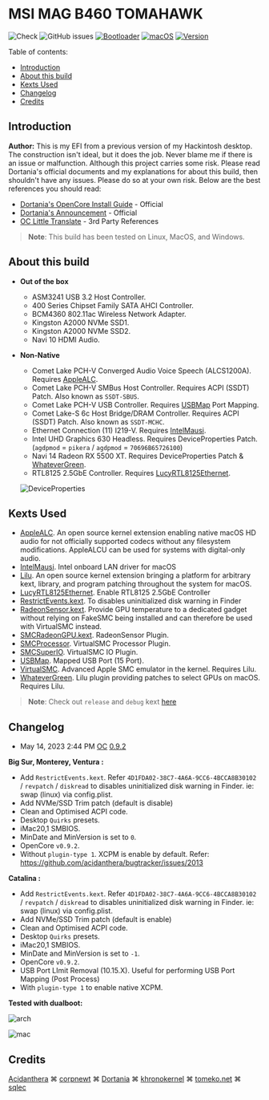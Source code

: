 # MSI MAG B460 TOMAHAWK

![Check](https://img.shields.io/badge/Status-Pass-brightgreen)
![GitHub issues](https://img.shields.io/github/issues/theofficialcopypaste/ASRockB460MSL-OC?color=blue&label=Issues)
[![Bootloader](https://img.shields.io/badge/Bootloader-OpenCore-yellow)](https://github.com/theofficialcopypaste/ASRockB460MSL-OC/releases)
[![macOS](https://img.shields.io/badge/Compatible-Catalina/Monterey/Ventura-orange)](https://www.apple.com/ge/macos/monterey/)
[![Version](https://img.shields.io/badge/Version-0.9.0-white)](https://github.com/acidanthera/OpenCorePkg/releases)

Table of contents:

- [Introduction](#introduction)
- [About this build](#about-this-build)
- [Kexts Used](#kext-used)
- [Changelog](#changelog)
- [Credits](#credits)

## Introduction

**Author:** This is my EFI from a previous version of my Hackintosh desktop. The construction isn't ideal, but it does the job. Never blame me if there is an issue or malfunction.   Although this project carries some risk. Please read Dortania's official documents and my explanations for about this build, then shouldn't have any issues. Please do so at your own risk. Below are the best references you should read:

- [Dortania's OpenCore Install Guide](https://dortania.github.io/OpenCore-Install-Guide/) - Official
- [Dortania's Announcement](https://dortania.github.io/) - Official
- [OC Little Translate](https://github.com/5T33Z0/OC-Little-Translated) - 3rd Party References

> **Note**: This build has been tested on Linux, MacOS, and Windows.

## About this build

- **Out of the box**
  - ASM3241 USB 3.2 Host Controller.
  - 400 Series Chipset Family SATA AHCI Controller.
  - BCM4360 802.11ac Wireless Network Adapter.
  - Kingston A2000 NVMe SSD1.
  - Kingston A2000 NVMe SSD2.
  - Navi 10 HDMI Audio.

- **Non-Native**
  - Comet Lake PCH-V Converged Audio Voice Speech (ALCS1200A). Requires [AppleALC](https://github.com/acidanthera/AppleALC).
  - Comet Lake PCH-V SMBus Host Controller. Requires ACPI (SSDT) Patch. Also known as `SSDT-SBUS`.
  - Comet Lake PCH-V USB Controller. Requires [USBMap](https://github.com/USBToolBox/tool) Port Mapping.
  - Comet Lake-S 6c Host Bridge/DRAM Controller. Requires ACPI (SSDT) Patch. Also known as `SSDT-MCHC`.
  - Ethernet Connection (11) I219-V. Requires [IntelMausi](https://github.com/acidanthera/IntelMausi).
  - Intel UHD Graphics 630 Headless. Requires DeviceProperties Patch. (`agdpmod` = `pikera` / `agdpmod` = `70696B65726100`)
  - Navi 14 Radeon RX 5500 XT. Requires DeviceProperties Patch & [WhateverGreen](https://github.com/acidanthera/WhateverGreen).
  - RTL8125 2.5GbE Controller. Requires [LucyRTL8125Ethernet](https://github.com/Mieze/LucyRTL8125Ethernet).

  ![DeviceProperties](https://github.com/iamyounix/msimagb460_tomahawk/assets/72515939/44974d82-b536-45cc-8274-d5faca6f7233)

## Kexts Used

- [AppleALC](https://github.com/acidanthera/AppleALC). An open source kernel extension enabling native macOS HD audio for not officially supported codecs without any filesystem modifications. AppleALCU can be used for systems with digital-only audio.
- [IntelMausi](https://github.com/acidanthera/IntelMausi). Intel onboard LAN driver for macOS
- [Lilu](https://github.com/acidanthera/Lilu). An open source kernel extension bringing a platform for arbitrary kext, library, and program patching throughout the system for macOS.
- [LucyRTL8125Ethernet](https://github.com/Mieze/LucyRTL8125Ethernet). Enable RTL8125 2.5GbE Controller
- [RestrictEvents.kext](https://github.com/acidanthera/RestrictEvents). To disables uninitialized disk warning in Finder
- [RadeonSensor.kext](https://github.com/aluveitie/RadeonSensor). Provide GPU temperature to a dedicated gadget without relying on FakeSMC being installed and can therefore be used with VirtualSMC instead.
- [SMCRadeonGPU.kext](https://github.com/aluveitie/RadeonSensor). RadeonSensor Plugin.
- [SMCProcessor](https://github.com/acidanthera/VirtualSMC). VirtualSMC Processor Plugin.
- [SMCSuperIO](https://github.com/acidanthera/VirtualSMC). VirtualSMC IO Plugin.
- [USBMap](https://github.com/USBToolBox/tool). Mapped USB Port (15 Port).
- [VirtualSMC](https://github.com/acidanthera/VirtualSMC). Advanced Apple SMC emulator in the kernel. Requires Lilu.
- [WhateverGreen](https://github.com/acidanthera/WhateverGreen). Lilu plugin providing patches to select GPUs on macOS. Requires Lilu.

> **Note**: Check out `release` and `debug` kext [here](https://dortania.github.io/builds/)

## Changelog

- May 14, 2023 2:44 PM [OC](https://github.com/acidanthera/OpenCorePkg) [0.9.2](https://github.com/acidanthera/OpenCorePkg/releases)

**Big Sur, Monterey, Ventura :**
  
- Add `RestrictEvents.kext`. Refer `4D1FDA02-38C7-4A6A-9CC6-4BCCA8B30102` / `revpatch`  / `diskread` to disables uninitialized disk warning in Finder. ie: swap (linux) via config.plist.
- Add NVMe/SSD Trim patch (default is disable)
- Clean and Optimised ACPI code.
- Desktop `Quirks` presets.
- iMac20,1 SMBIOS.
- MinDate and MinVersion is set to `0`.
- OpenCore `v0.9.2`.
- Without `plugin-type 1`. XCPM is enable by default. Refer: <https://github.com/acidanthera/bugtracker/issues/2013>

**Catalina :**
  
- Add `RestrictEvents.kext`. Refer `4D1FDA02-38C7-4A6A-9CC6-4BCCA8B30102` / `revpatch`  / `diskread` to disables uninitialized disk warning in Finder. ie: swap (linux) via config.plist.
- Add NVMe/SSD Trim patch (default is enable)
- Clean and Optimised ACPI code.
- Desktop `Quirks` presets.
- iMac20,1 SMBIOS.
- MinDate and MinVersion is set to `-1`.
- OpenCore `v0.9.2`.
- USB Port LImit Removal (10.15.X). Useful for performing USB Port Mapping (Post Process)
- With `plugin-type 1` to enable native XCPM.

**Tested with dualboot:**

![arch](https://github.com/iamyounix/msimagb460_tomahawk/assets/72515939/42d2b969-9b29-41a8-adc6-8bcaeae8bd0c)

![mac](https://github.com/iamyounix/msimagb460_tomahawk/assets/72515939/b5fda91a-ac01-42b3-8312-168cbbbd0bc0)

## Credits

[Acidanthera](https://github.com/acidanthera/) ⌘ [corpnewt](https://github.com/corpnewt) ⌘ [Dortania](https://github.com/dortania) ⌘ [khronokernel](https://github.com/khronokernel) ⌘ [tomeko.net](http://tomeko.net/index.php?lang=en) ⌘ [sqlec](https://apple.sqlsec.com/6-%E5%AE%9E%E7%94%A8%E5%A7%BF%E5%8A%BF/)
